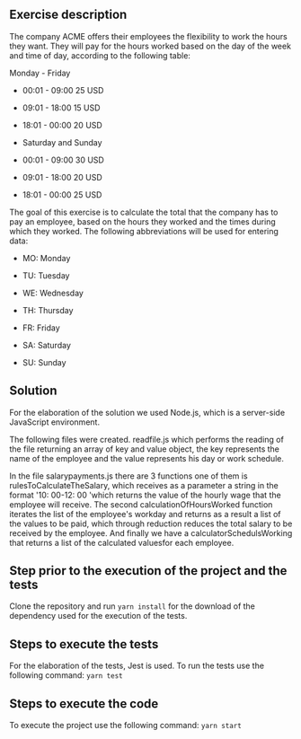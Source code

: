 ## Exercise description
The company ACME offers their employees the flexibility to work the hours they want. They will pay for the hours worked based on the day of the week and time of day, according to the following table:

Monday - Friday

  * 00:01 - 09:00 25 USD

  * 09:01 - 18:00 15 USD

  * 18:01 - 00:00 20 USD

  * Saturday and Sunday

  * 00:01 - 09:00 30 USD

  * 09:01 - 18:00 20 USD

  * 18:01 - 00:00 25 USD

The goal of this exercise is to calculate the total that the company has to pay an employee, based on the hours they worked and the times during which they worked. The following abbreviations will be used for entering data:

* MO: Monday

* TU: Tuesday

* WE: Wednesday

* TH: Thursday

* FR: Friday

* SA: Saturday

* SU: Sunday

## Solution 

For the elaboration of the solution we used Node.js, which is a server-side JavaScript environment.

The following files were created.
readfile.js which performs the reading of the file returning an array of key and value object, the key represents the name of the employee and the value represents his day or work schedule.

In the file salarypayments.js there are 3 functions one of them is rulesToCalculateTheSalary, which receives as a parameter a string in the format '10: 00-12: 00 'which returns the value of the hourly wage that the employee will receive.
The second calculationOfHoursWorked function iterates the list of the employee's workday and returns as a result a list of the values ​​to be paid, which through reduction reduces the total salary to be received by the employee.
And finally we have a calculatorSchedulsWorking that returns a list of the calculated values ​​for each employee.

## Step prior to the execution of the project and the tests
Clone the repository and run `yarn install` for the download of the dependency used for the execution of the tests.

## Steps to execute the tests
For the elaboration of the tests, Jest is used. To run the tests use the following command: 
`yarn test`

## Steps to execute the code
To execute the project use the following command:
`yarn start`



